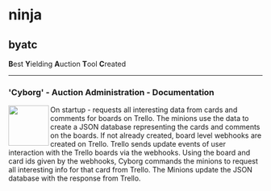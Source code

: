 # ninja

## byatc

**B**est **Y**ielding **A**uction **T**ool **C**reated

-----
### 'Cyborg' - Auction Administration - Documentation

 <img src="https://cdn.rawgit.com/PotOfCoffee2Go/byatc/8d22340b/www/images/pac/cyborg.png" height="80" width="80" align="left">
 <p>On startup - requests all interesting data from cards and comments for boards on Trello. The minions use the data to create a JSON database representing the cards and comments on the boards. If not already created, board level webhooks are created on Trello. Trello sends update events of user interaction with the Trello boards via the webhooks. Using the board and card ids given by the webhooks, Cyborg commands the minions to request all interesting info for that card from Trello. The Minions update the JSON database with the response from Trello.</p>

